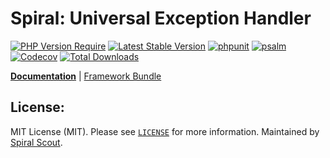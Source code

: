 # Spiral: Universal Exception Handler

[![PHP Version Require](https://poser.pugx.org/spiral/exceptions/require/php)](https://packagist.org/packages/spiral/exceptions)
[![Latest Stable Version](https://poser.pugx.org/spiral/exceptions/v/stable)](https://packagist.org/packages/spiral/exceptions)
[![phpunit](https://github.com/spiral/exceptions/workflows/phpunit/badge.svg)](https://github.com/spiral/exceptions/actions)
[![psalm](https://github.com/spiral/exceptions/workflows/psalm/badge.svg)](https://github.com/spiral/exceptions/actions)
[![Codecov](https://codecov.io/gh/spiral/exceptions/branch/master/graph/badge.svg)](https://codecov.io/gh/spiral/exceptions/)
[![Total Downloads](https://poser.pugx.org/spiral/exceptions/downloads)](https://packagist.org/packages/spiral/exceptions)

<b>[Documentation](https://spiral.dev/docs/component-exceptions)</b> | [Framework Bundle](https://github.com/spiral/framework)

## License:

MIT License (MIT). Please see [`LICENSE`](./LICENSE) for more information. Maintained by [Spiral Scout](https://spiralscout.com).
